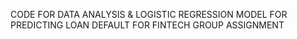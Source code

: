 CODE FOR DATA ANALYSIS & LOGISTIC REGRESSION MODEL FOR PREDICTING LOAN DEFAULT FOR FINTECH GROUP ASSIGNMENT
